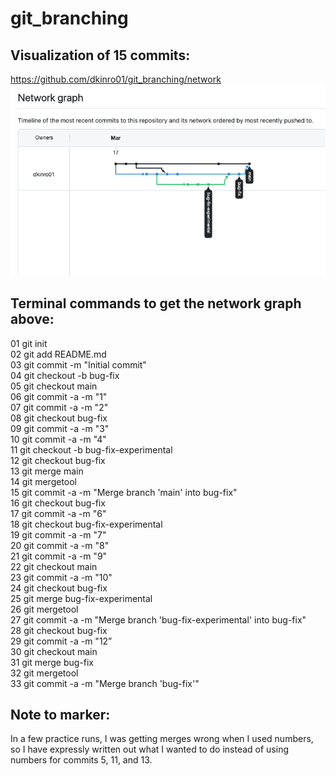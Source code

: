 # git_branching

## Visualization of 15 commits:
https://github.com/dkinro01/git_branching/network
<br>
![](13.png)
<br>
## Terminal commands to get the network graph above:
01 git init<br>
02 git add README.md<br>
03 git commit -m "Initial commit"<br>
04 git checkout -b bug-fix<br>
05 git checkout main<br>
06 git commit -a -m "1"<br>
07 git commit -a -m "2"<br>
08 git checkout bug-fix<br>
09 git commit -a -m "3"<br>
10 git commit -a -m "4"<br>
11 git checkout -b bug-fix-experimental<br>
12 git checkout bug-fix<br>
13 git merge main<br>
14 git mergetool<br>
15 git commit -a -m "Merge branch 'main' into bug-fix"<br>
16 git checkout bug-fix<br>
17 git commit -a -m "6"<br>
18 git checkout bug-fix-experimental<br>
19 git commit -a -m "7"<br>
20 git commit -a -m "8"<br>
21 git commit -a -m "9"<br>
22 git checkout main<br>
23 git commit -a -m "10"<br>
24 git checkout bug-fix<br>
25 git merge bug-fix-experimental<br>
26 git mergetool<br>
27 git commit -a -m "Merge branch 'bug-fix-experimental' into bug-fix"<br>
28 git checkout bug-fix<br>
29 git commit -a -m "12”<br>
30 git checkout main<br>
31 git merge bug-fix<br>
32 git mergetool<br>
33 git commit -a -m "Merge branch 'bug-fix'"<br>
## Note to marker:
In a few practice runs, I was getting merges wrong when I used numbers, so I have expressly written out what I wanted to do instead of using numbers for commits 5, 11, and 13.
